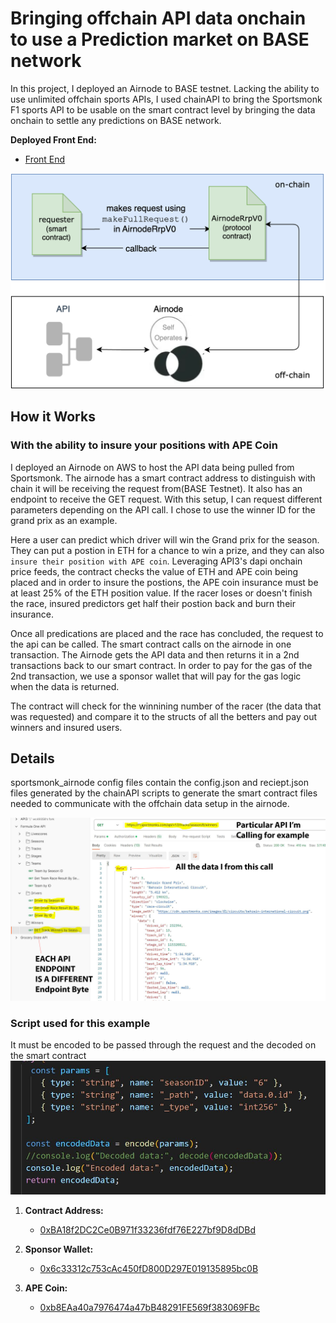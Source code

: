 # Bringing offchain API data onchain to use a Prediction market on BASE network



In this project, I deployed an Airnode to BASE testnet. Lacking the ability to use unlimited offchain sports APIs, I used chainAPI to bring the Sportsmonk F1 sports API to be usable on the smart contract level by bringing the data onchain to settle any predictions on BASE network.  

**Deployed Front End:**
- [Front End](https://prediction-base.vercel.app/)

![Airnode](images/rrp.png)


## How it Works
### With the ability to insure your positions with APE Coin

I deployed an Airnode on AWS to host the API data being pulled from Sportsmonk.  The airnode has a smart contract address to distinguish with chain it will be receiving the request from(BASE Testnet).  It also has an endpoint to receive the GET request.  With this setup, I can request different parameters depending on the API call.  I chose to use the winner ID for the grand prix as an example.

Here a user can predict which driver will win the Grand prix for the season. They can put a postion in ETH for a chance to win a prize, and they can also ``insure their position with APE coin``.  Leveraging API3's dapi onchain price feeds, the contract checks the value of ETH and APE coin being placed and in order to insure the postions, the APE coin insurance must be at least 25% of the ETH position value.  If the racer loses or doesn't finish the race, insured predictors get half their postion back and burn their insurance.

Once all predications are placed and the race has concluded, the request to the api can be called.  The smart contract calls on the airnode in one transaction.  The Airnode gets the API data and then returns it in a 2nd transactions back to our smart contract.  In order to pay for the gas of the 2nd transaction, we use a sponsor wallet that will pay for the gas logic when the data is returned.

The contract will check for the winnining number of the racer (the data that was requested) and compare it to the structs of all the betters and pay out winners and insured users. 

## Details

sportsmonk_airnode config files contain the config.json and reciept.json files generated by the chainAPI scripts to generate the smart contract files needed to communicate with the offchain data setup in the airnode.

![Postman](images/sm_api.jpg)

### Script used for this example
It must be encoded to be passed through the request and the decoded on the smart contract
![Script](images/encode_params.JPG)


1. **Contract Address:**
   - [0xBA18f2DC2Ce0B971f33236fdf76E227bf9D8dDBd](https://goerli.basescan.org/address/0xba18f2dc2ce0b971f33236fdf76e227bf9d8ddbd)

2. **Sponsor Wallet:**
   - [0x6c33312c753cAc450fD800D297E019135895bc0B](https://goerli.basescan.org/address/0x6c33312c753cAc450fD800D297E019135895bc0B)

3. **APE Coin:**
   - [0xb8EAa40a7976474a47bB48291FE569f383069FBc](https://goerli.basescan.org/address/0xb8eaa40a7976474a47bb48291fe569f383069fbc)

